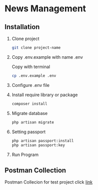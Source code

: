 # News Management

## Installation

1. Clone project

    ```bash
    git clone project-name
    ```

2. Copy .env.example with name .env

    Copy with terminal

    ```bash
    cp .env.example .env
    ```

3. Configure .env file 

4. Install require library or package 

    ```bash
    composer install
    ```

5. Migrate database
  
    ```bash
    php artisan migrate
    ```

6. Setting passport

    ```bash
    php artisan passport:install
    php artisan passport:key
    ```

7. Run Program

## Postman Collection

Postman Collecion for test project click [link](https://duckduckgo.com)

